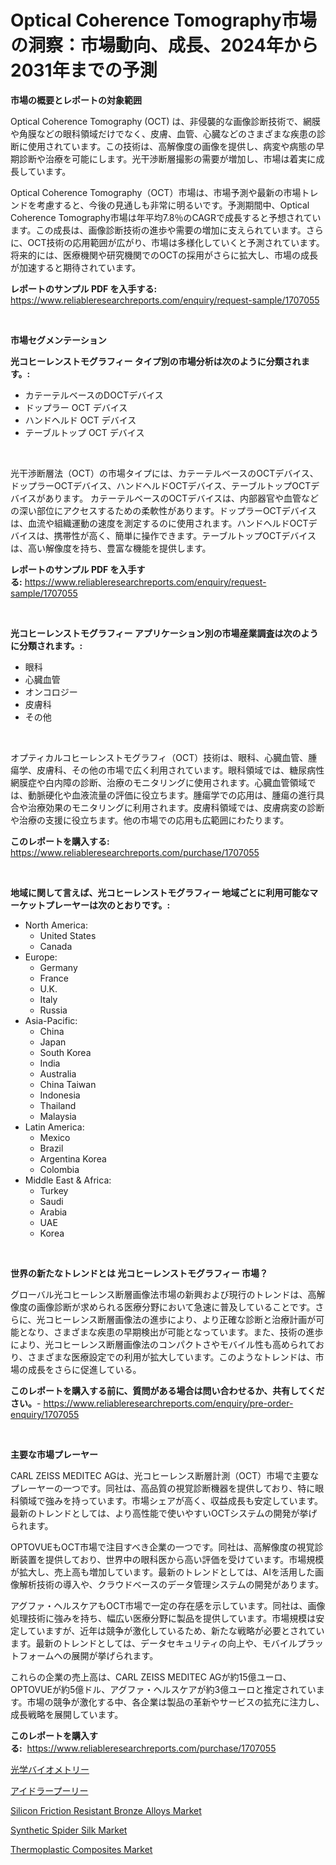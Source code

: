 <p><h1>Optical Coherence Tomography市場の洞察：市場動向、成長、2024年から2031年までの予測</h1></p><p><strong>市場の概要とレポートの対象範囲</strong></p>
<p><p>Optical Coherence Tomography (OCT) は、非侵襲的な画像診断技術で、網膜や角膜などの眼科領域だけでなく、皮膚、血管、心臓などのさまざまな疾患の診断に使用されています。この技術は、高解像度の画像を提供し、病変や病態の早期診断や治療を可能にします。光干渉断層撮影の需要が増加し、市場は着実に成長しています。</p><p>Optical Coherence Tomography（OCT）市場は、市場予測や最新の市場トレンドを考慮すると、今後の見通しも非常に明るいです。予測期間中、Optical Coherence Tomography市場は年平均7.8％のCAGRで成長すると予想されています。この成長は、画像診断技術の進歩や需要の増加に支えられています。さらに、OCT技術の応用範囲が広がり、市場は多様化していくと予測されています。将来的には、医療機関や研究機関でのOCTの採用がさらに拡大し、市場の成長が加速すると期待されています。</p></p>
<p><strong>レポートのサンプル PDF を入手する:</strong> <a href="https://www.reliableresearchreports.com/enquiry/request-sample/1707055">https://www.reliableresearchreports.com/enquiry/request-sample/1707055</a></p>
<p>&nbsp;</p>
<p><strong>市場セグメンテーション</strong></p>
<p><strong>光コヒーレンストモグラフィー タイプ別の市場分析は次のように分類されます。:</strong></p>
<p><ul><li>カテーテルベースのDOCTデバイス</li><li>ドップラー OCT デバイス</li><li>ハンドヘルド OCT デバイス</li><li>テーブルトップ OCT デバイス</li></ul></p>
<p>&nbsp;</p>
<p><p>光干渉断層法（OCT）の市場タイプには、カテーテルベースのOCTデバイス、ドップラーOCTデバイス、ハンドヘルドOCTデバイス、テーブルトップOCTデバイスがあります。 カテーテルベースのOCTデバイスは、内部器官や血管などの深い部位にアクセスするための柔軟性があります。ドップラーOCTデバイスは、血流や組織運動の速度を測定するのに使用されます。ハンドヘルドOCTデバイスは、携帯性が高く、簡単に操作できます。テーブルトップOCTデバイスは、高い解像度を持ち、豊富な機能を提供します。</p></p>
<p><strong>レポートのサンプル PDF を入手する:</strong>&nbsp;<a href="https://www.reliableresearchreports.com/enquiry/request-sample/1707055">https://www.reliableresearchreports.com/enquiry/request-sample/1707055</a></p>
<p>&nbsp;</p>
<p><strong> 光コヒーレンストモグラフィー アプリケーション別の市場産業調査は次のように分類されます。:</strong></p>
<p><ul><li>眼科</li><li>心臓血管</li><li>オンコロジー</li><li>皮膚科</li><li>その他</li></ul></p>
<p>&nbsp;</p>
<p><p>オプティカルコヒーレンストモグラフィ（OCT）技術は、眼科、心臓血管、腫瘍学、皮膚科、その他の市場で広く利用されています。眼科領域では、糖尿病性網膜症や白内障の診断、治療のモニタリングに使用されます。心臓血管領域では、動脈硬化や血液流量の評価に役立ちます。腫瘍学での応用は、腫瘍の進行具合や治療効果のモニタリングに利用されます。皮膚科領域では、皮膚病変の診断や治療の支援に役立ちます。他の市場での応用も広範囲にわたります。</p></p>
<p><strong>このレポートを購入する:</strong>&nbsp; <a href="https://www.reliableresearchreports.com/purchase/1707055">https://www.reliableresearchreports.com/purchase/1707055</a></p>
<p>&nbsp;</p>
<p><strong>地域に関して言えば、光コヒーレンストモグラフィー 地域ごとに利用可能なマーケットプレーヤーは次のとおりです。:</strong></p>
<p><ul>
    <li>
        North America:
        <ul>
            <li>United States</li>
            <li>Canada</li>
        </ul>
    </li>
    <li>
        Europe:
        <ul>
            <li>Germany</li>
            <li>France</li>
            <li>U.K.</li>
            <li>Italy</li>
            <li>Russia</li>
        </ul>
    </li>
    <li>
        Asia-Pacific:
        <ul>
            <li>China</li>
            <li>Japan</li>
            <li>South Korea</li>
            <li>India</li>
            <li>Australia</li>
            <li>China Taiwan</li>
            <li>Indonesia</li>
            <li>Thailand</li>
            <li>Malaysia</li>
        </ul>
    </li>
    <li>
        Latin America:
        <ul>
            <li>Mexico</li>
            <li>Brazil</li>
            <li>Argentina Korea</li>
            <li>Colombia</li>
        </ul>
    </li>
    <li>
        Middle East & Africa:
        <ul>
            <li>Turkey</li>
            <li>Saudi</li>
            <li>Arabia</li>
            <li>UAE</li>
            <li>Korea</li>
        </ul>
    </li>
    </ul></p>
<p>&nbsp;</p>
<p><strong>世界の新たなトレンドとは 光コヒーレンストモグラフィー 市場？</strong></p>
<p><p>グローバル光コヒーレンス断層画像法市場の新興および現行のトレンドは、高解像度の画像診断が求められる医療分野において急速に普及していることです。さらに、光コヒーレンス断層画像法の進歩により、より正確な診断と治療計画が可能となり、さまざまな疾患の早期検出が可能となっています。また、技術の進歩により、光コヒーレンス断層画像法のコンパクトさやモバイル性も高められており、さまざまな医療設定での利用が拡大しています。このようなトレンドは、市場の成長をさらに促進している。</p></p>
<p><strong>このレポートを購入する前に、質問がある場合は問い合わせるか、共有してください。</strong>- <a href="https://www.reliableresearchreports.com/enquiry/pre-order-enquiry/1707055">https://www.reliableresearchreports.com/enquiry/pre-order-enquiry/1707055</a></p>
<p>&nbsp;</p>
<p><strong>主要な市場プレーヤー</strong></p>
<p><p>CARL ZEISS MEDITEC AGは、光コヒーレンス断層計測（OCT）市場で主要なプレーヤーの一つです。同社は、高品質の視覚診断機器を提供しており、特に眼科領域で強みを持っています。市場シェアが高く、収益成長も安定しています。最新のトレンドとしては、より高性能で使いやすいOCTシステムの開発が挙げられます。</p><p>OPTOVUEもOCT市場で注目すべき企業の一つです。同社は、高解像度の視覚診断装置を提供しており、世界中の眼科医から高い評価を受けています。市場規模が拡大し、売上高も増加しています。最新のトレンドとしては、AIを活用した画像解析技術の導入や、クラウドベースのデータ管理システムの開発があります。</p><p>アグファ・ヘルスケアもOCT市場で一定の存在感を示しています。同社は、画像処理技術に強みを持ち、幅広い医療分野に製品を提供しています。市場規模は安定していますが、近年は競争が激化しているため、新たな戦略が必要とされています。最新のトレンドとしては、データセキュリティの向上や、モバイルプラットフォームへの展開が挙げられます。</p><p>これらの企業の売上高は、CARL ZEISS MEDITEC AGが約15億ユーロ、OPTOVUEが約5億ドル、アグファ・ヘルスケアが約3億ユーロと推定されています。市場の競争が激化する中、各企業は製品の革新やサービスの拡充に注力し、成長戦略を展開しています。</p></p>
<p><strong>このレポートを購入する:</strong>&nbsp;&nbsp;<a href="https://www.reliableresearchreports.com/purchase/1707055">https://www.reliableresearchreports.com/purchase/1707055</a></p>
<p><p><a href="https://github.com/cbigkbh02719/Market-Research-Report-List-1/blob/main/9336081193291.md">光学バイオメトリー</a></p><p><a href="https://medium.com/@skylarreilly36/%E3%82%A2%E3%82%A4%E3%83%89%E3%83%A9%E3%83%BC%E3%83%97%E3%83%BC%E3%83%AA%E3%83%BC%E3%83%9E%E3%83%BC%E3%82%B1%E3%83%83%E3%83%88-2031%E5%B9%B4%E3%81%BE%E3%81%A7%E3%81%AE%E3%83%88%E3%83%AC%E3%83%B3%E3%83%89-%E4%BA%88%E6%B8%AC-%E7%AB%B6%E4%BA%89%E5%88%86%E6%9E%90-0b206260c49c">アイドラープーリー</a></p><p><a href="https://issuu.com/reportprime-2/docs/silicon-friction-resistant-bronze-alloys-market-si">Silicon Friction Resistant Bronze Alloys Market</a></p><p><a href="https://github.com/CliffMedina6/Market-Research-Report-List-3/blob/main/synthetic-spider-silk-market.md">Synthetic Spider Silk Market</a></p><p><a href="https://github.com/provorikovar/Market-Research-Report-List-3/blob/main/thermoplastic-composites-market.md">Thermoplastic Composites Market</a></p></p>